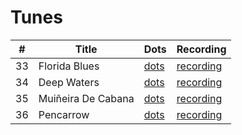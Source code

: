 # Tunes

|#|Title|Dots|Recording|
|-|-|-|-|
|33|Florida Blues|[dots](https://tunearch.org/wiki/Florida_Blues)|[recording](https://youtu.be/BvoOApDZmHU)|
|34|Deep Waters|[dots](https://tunearch.org/wiki/Deep_Waters?fbclid=IwAR07BIHZ9YpJ4KayOTXcpKv1UrtIsUI6ZrRrSODUo-AIyp-wZGlS5Hg7wPM)|[recording](https://www.youtube.com/watch?v=O4VPohxgx5o#t=47s)|
|35|Muiñeira De Cabana|[dots](https://thesession.org/tunes/13912?fbclid=IwAR31eALUb9ORBLDM1xAGVuR6xJiJFCXfamNlFt3weVL572sXTPv197nPbhs)|[recording](https://www.youtube.com/watch?v=hf9DgiUQzrw&feature=youtu.be&fbclid=IwAR1vrbujlkz3GgxkZNeYFXwyJQNP6XTLBvUKb8KvouZvyCpXg2Cu1hzqtHo)|
|36|Pencarrow|[dots](https://thesession.org/tunes/6689?fbclid=IwAR2e4gtRcH6LksatEPAbN5Z3D6G0yCVhIv3xLJSG9w4MMDn1iMwSuePsP8k)|[recording](https://www.youtube.com/watch?v=fu_-hErFZhk&feature=youtu.be&fbclid=IwAR3NRHwBlzhZHBwF3EpQZYuvWUL4kmEgEWO_X5G6ZJMuk0rITl1xJCqOrFs)|
